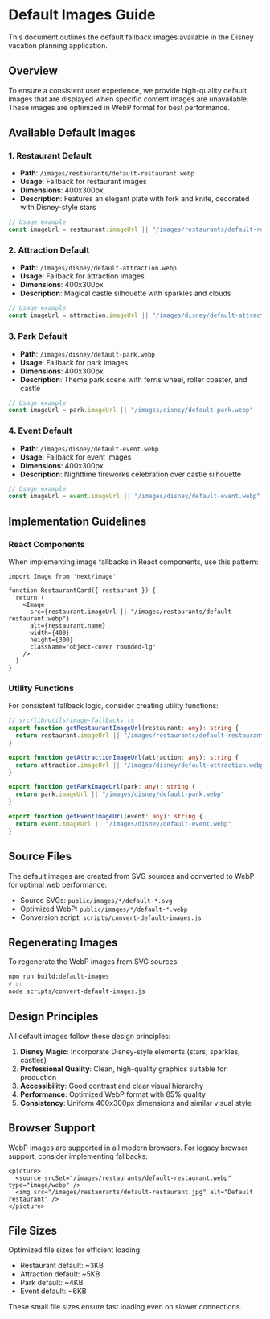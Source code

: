 # Default Images Guide

This document outlines the default fallback images available in the Disney vacation planning application.

## Overview

To ensure a consistent user experience, we provide high-quality default images that are displayed when specific content images are unavailable. These images are optimized in WebP format for best performance.

## Available Default Images

### 1. Restaurant Default
- **Path**: `/images/restaurants/default-restaurant.webp`
- **Usage**: Fallback for restaurant images
- **Dimensions**: 400x300px
- **Description**: Features an elegant plate with fork and knife, decorated with Disney-style stars

```typescript
// Usage example
const imageUrl = restaurant.imageUrl || "/images/restaurants/default-restaurant.webp"
```

### 2. Attraction Default
- **Path**: `/images/disney/default-attraction.webp`
- **Usage**: Fallback for attraction images
- **Dimensions**: 400x300px
- **Description**: Magical castle silhouette with sparkles and clouds

```typescript
// Usage example
const imageUrl = attraction.imageUrl || "/images/disney/default-attraction.webp"
```

### 3. Park Default
- **Path**: `/images/disney/default-park.webp`
- **Usage**: Fallback for park images
- **Dimensions**: 400x300px
- **Description**: Theme park scene with ferris wheel, roller coaster, and castle

```typescript
// Usage example
const imageUrl = park.imageUrl || "/images/disney/default-park.webp"
```

### 4. Event Default
- **Path**: `/images/disney/default-event.webp`
- **Usage**: Fallback for event images
- **Dimensions**: 400x300px
- **Description**: Nighttime fireworks celebration over castle silhouette

```typescript
// Usage example
const imageUrl = event.imageUrl || "/images/disney/default-event.webp"
```

## Implementation Guidelines

### React Components

When implementing image fallbacks in React components, use this pattern:

```tsx
import Image from 'next/image'

function RestaurantCard({ restaurant }) {
  return (
    <Image
      src={restaurant.imageUrl || "/images/restaurants/default-restaurant.webp"}
      alt={restaurant.name}
      width={400}
      height={300}
      className="object-cover rounded-lg"
    />
  )
}
```

### Utility Functions

For consistent fallback logic, consider creating utility functions:

```typescript
// src/lib/utils/image-fallbacks.ts
export function getRestaurantImageUrl(restaurant: any): string {
  return restaurant.imageUrl || "/images/restaurants/default-restaurant.webp"
}

export function getAttractionImageUrl(attraction: any): string {
  return attraction.imageUrl || "/images/disney/default-attraction.webp"
}

export function getParkImageUrl(park: any): string {
  return park.imageUrl || "/images/disney/default-park.webp"
}

export function getEventImageUrl(event: any): string {
  return event.imageUrl || "/images/disney/default-event.webp"
}
```

## Source Files

The default images are created from SVG sources and converted to WebP for optimal web performance:

- Source SVGs: `public/images/*/default-*.svg`
- Optimized WebP: `public/images/*/default-*.webp`
- Conversion script: `scripts/convert-default-images.js`

## Regenerating Images

To regenerate the WebP images from SVG sources:

```bash
npm run build:default-images
# or
node scripts/convert-default-images.js
```

## Design Principles

All default images follow these design principles:

1. **Disney Magic**: Incorporate Disney-style elements (stars, sparkles, castles)
2. **Professional Quality**: Clean, high-quality graphics suitable for production
3. **Accessibility**: Good contrast and clear visual hierarchy
4. **Performance**: Optimized WebP format with 85% quality
5. **Consistency**: Uniform 400x300px dimensions and similar visual style

## Browser Support

WebP images are supported in all modern browsers. For legacy browser support, consider implementing fallbacks:

```tsx
<picture>
  <source srcSet="/images/restaurants/default-restaurant.webp" type="image/webp" />
  <img src="/images/restaurants/default-restaurant.jpg" alt="Default restaurant" />
</picture>
```

## File Sizes

Optimized file sizes for efficient loading:

- Restaurant default: ~3KB
- Attraction default: ~5KB
- Park default: ~4KB
- Event default: ~6KB

These small file sizes ensure fast loading even on slower connections.